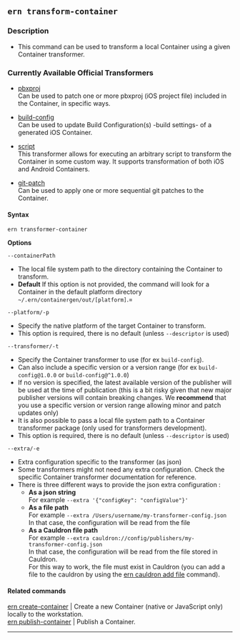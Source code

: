 ## `ern transform-container`

### Description

- This command can be used to transform a local Container using a given Container transformer.

### Currently Available Official Transformers

- [pbxproj](https://github.com/electrode-io/ern-container-transformer-pbxproj)  
  Can be used to patch one or more pbxproj (iOS project file) included in the Container, in specific ways.

- [build-config](https://github.com/electrode-io/ern-container-transformer-build-config)  
  Can be used to update Build Configuration(s) -build settings- of a generated iOS Container.

- [script](https://github.com/electrode-io/ern-container-transformer-script)  
  This transformer allows for executing an arbitrary script to transform the Container in some custom way. It supports transformation of both iOS and Android Containers.

- [git-patch](https://github.com/electrode-io/ern-container-transformer-git-patch)  
  Can be used to apply one or more sequential git patches to the Container.

#### Syntax

`ern transformer-container`

**Options**

`--containerPath`

- The local file system path to the directory containing the Container to transform.
- **Default** If this option is not provided, the command will look for a Container in the default platform directory `~/.ern/containergen/out/[platform]`.=

`--platform/-p`

- Specify the native platform of the target Container to transform.
- This option is required, there is no default (unless `--descriptor` is used)

`--transformer/-t`

- Specify the Container transformer to use (for ex `build-config`).
- Can also include a specific version or a version range (for ex `build-config@1.0.0` or `build-config@^1.0.0`)
- If no version is specified, the latest available version of the publisher will be used at the time of publication (this is a bit risky given that new major publisher versions will contain breaking changes. We **recommend** that you use a specific version or version range allowing minor and patch updates only)
- It is also possible to pass a local file system path to a Container transformer package (only used for transformers development).
- This option is required, there is no default (unless `--descriptor` is used)

`--extra/-e`

- Extra configuration specific to the transformer (as json)
- Some transformers might not need any extra configuration. Check the specific Container transformer documentation for reference.
- There is three different ways to provide the json extra configuration :
  - **As a json string**  
    For example `--extra '{"configKey": "configValue"}'`
  - **As a file path**  
    For example `--extra /Users/username/my-transformer-config.json`  
    In that case, the configuration will be read from the file
  - **As a Cauldron file path**  
    For example `--extra cauldron://config/publishers/my-transformer-config.json`  
    In that case, the configuration will be read from the file stored in Cauldron.  
    For this way to work, the file must exist in Cauldron (you can add a file to the cauldron by using the [ern cauldron add file] command).

#### Related commands

[ern create-container] | Create a new Container (native or JavaScript only) locally to the workstation.  
[ern publish-container] | Publish a Container.

---

[ern create-container]: ./create-container.md
[ern publish-container]: ./publish-container.md
[ern cauldron add file]: ./add/file.md
